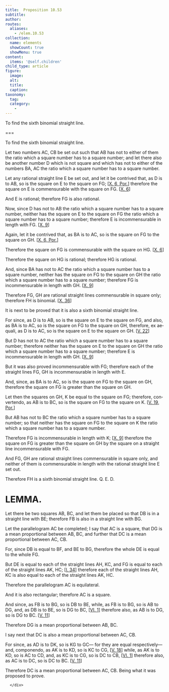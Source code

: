 ```yaml
---
title:  Proposition 10.53
subtitle: 
author:
routes:
  aliases:
    - /elem.10.53
collection:
  name: elements
  showCount: true
  showMenu: true
content:
  items: '@self.children'
child_type: article
figure:
  image:
  alt:
  title:
  caption:
taxonomy:
  tag:
  category:
    - 
---
```


<p>
       <hi rend="ital">To find the sixth binomial straight line.</hi>
      </p>

===

<p>
       <span class="ital">To find the sixth binomial straight line.</span>
      </p>

<p>Let two numbers <span class="ital">AC</span>, <span class="ital">CB</span> be set out such that <span class="ital">AB</span> has not to either of them the ratio which a square number has to a square number; and let there also be another number <span class="ital">D</span> which is not square and which has not to either of the numbers <span class="ital">BA</span>, <span class="ital">AC</span> the ratio which a square number has to a square number. 
      </p>

<p>Let any rational straight line <span class="ital">E</span> be set out, and let it be contrived that, as <span class="ital">D</span> is to <span class="ital">AB</span>, so is the square on <span class="ital">E</span> to the square on <span class="ital">FG</span>; [<a href="/elem.10.6.p.1">X. 6, Por.</a>] therefore the square on <span class="ital">E</span> is commensurable with the square on <span class="ital">FG</span>. [<a href="/elem.10.6">X. 6</a>] </p>

<p>And <span class="ital">E</span> is rational; therefore <span class="ital">FG</span> is also rational. </p>

<p>Now, since <span class="ital">D</span> has not to <span class="ital">AB</span> the ratio which a square number has to a square number, <pb n="113"/>neither has the square on <span class="ital">E</span> to the square on <span class="ital">FG</span> the ratio which a square number has to a square number; therefore <span class="ital">E</span> is incommensurable in length with <span class="ital">FG</span>. [<a href="/elem.10.9">X. 9</a>] </p>

<p>Again, let it be contrived that, as <span class="ital">BA</span> is to <span class="ital">AC</span>, so is the square on <span class="ital">FG</span> to the square on <span class="ital">GH</span>. [<a href="/elem.10.6.p.1">X. 6, Por.</a>] </p>

<p>Therefore the square on <span class="ital">FG</span> is commensurable with the square on <span class="ital">HG</span>. [<a href="/elem.10.6">X. 6</a>] </p>

<p>Therefore the square on <span class="ital">HG</span> is rational; therefore <span class="ital">HG</span> is rational. </p>

<p>And, since <span class="ital">BA</span> has not to <span class="ital">AC</span> the ratio which a square number has to a square number, neither has the square on <span class="ital">FG</span> to the square on <span class="ital">GH</span> the ratio which a square number has to a square number; therefore <span class="ital">FG</span> is incommensurable in length with <span class="ital">GH</span>. [<a href="/elem.10.9">X. 9</a>] </p>

<p>Therefore <span class="ital">FG</span>, <span class="ital">GH</span> are rational straight lines commensurable in square only; therefore <span class="ital">FH</span> is binomial. [<a href="/elem.10.36">X. 36</a>] </p>

<p>It is next to be proved that it is also a sixth binomial straight line. </p>

<p>For since, as <span class="ital">D</span> is to <span class="ital">AB</span>, so is the square on <span class="ital">E</span> to the square on <span class="ital">FG</span>, and also, as <span class="ital">BA</span> is to <span class="ital">AC</span>, so is the square on <span class="ital">FG</span> to the square on <span class="ital">GH</span>, therefore, <foreign lang="la">ex aequali</foreign>, as <span class="ital">D</span> is to <span class="ital">AC</span>, so is the square on <span class="ital">E</span> to the square on <span class="ital">GH</span>. [<a href="/elem.5.22">V. 22</a>] </p>

<p>But <span class="ital">D</span> has not to <span class="ital">AC</span> the ratio which a square number has to a square number; therefore neither has the square on <span class="ital">E</span> to the square on <span class="ital">GH</span> the ratio which a square number has to a square number; therefore <span class="ital">E</span> is incommensurable in length with <span class="ital">GH</span>. [<a href="/elem.10.9">X. 9</a>] </p>

<p>But it was also proved incommensurable with <span class="ital">FG</span>; therefore each of the straight lines <span class="ital">FG</span>, <span class="ital">GH</span> is incommensurable in length with <span class="ital">E</span>. </p>

<p>And, since, as <span class="ital">BA</span> is to <span class="ital">AC</span>, so is the square on <span class="ital">FG</span> to the square on <span class="ital">GH</span>, therefore the square on <span class="ital">FG</span> is greater than the square on <span class="ital">GH</span>. </p>

<p>Let then the squares on <span class="ital">GH</span>, <span class="ital">K</span> be equal to the square on <span class="ital">FG</span>; <pb n="114"/>therefore, <foreign lang="la">convertendo</foreign>, as <span class="ital">AB</span> is to <span class="ital">BC</span>, so is the square on <span class="ital">FG</span> to the square on <span class="ital">K</span>. [<a href="/elem.5.19.p.1">V. 19, Por.</a>] </p>

<p>But <span class="ital">AB</span> has not to <span class="ital">BC</span> the ratio which a square number has to a square number; so that neither has the square on <span class="ital">FG</span> to the square on <span class="ital">K</span> the ratio which a square number has to a square number. </p>

<p>Therefore <span class="ital">FG</span> is incommensurable in length with <span class="ital">K</span>; [<a href="/elem.10.9">X. 9</a>] therefore the square on <span class="ital">FG</span> is greater than the square on <span class="ital">GH</span> by the square on a straight line incommensurable with <span class="ital">FG</span>. </p>

<p>And <span class="ital">FG</span>, <span class="ital">GH</span> are rational straight lines commensurable in square only, and neither of them is commensurable in length with the rational straight line <span class="ital">E</span> set out. </p>

<p>Therefore <span class="ital">FH</span> is a sixth binomial straight line. Q. E. D.
 </p>
<div id="elem.10.53.l.1" class="lemma">
       <h1>LEMMA.</h1>
       
<p>Let there be two squares <span class="ital">AB</span>, <span class="ital">BC</span>, and let them be placed so that <span class="ital">DB</span> is in a straight line with <span class="ital">BE</span>; therefore <span class="ital">FB</span> is also in a straight line with <span class="ital">BG</span>. </p>

       
<p>Let the parallelogram <span class="ital">AC</span> be completed; I say that <span class="ital">AC</span> is a square, that <span class="ital">DG</span> is a mean proportional between <span class="ital">AB</span>, <span class="ital">BC</span>, and further that <span class="ital">DC</span> is a mean proportional between <span class="ital">AC</span>, <span class="ital">CB</span>. 
       </p>

       
<p>For, since <span class="ital">DB</span> is equal to <span class="ital">BF</span>, and <span class="ital">BE</span> to <span class="ital">BG</span>, therefore the whole <span class="ital">DE</span> is equal to the whole <span class="ital">FG</span>. </p>

       
<p>But <span class="ital">DE</span> is equal to each of the straight lines <span class="ital">AH</span>, <span class="ital">KC</span>, and <span class="ital">FG</span> is equal to each of the straight lines <span class="ital">AK</span>, <span class="ital">HC</span>; [<a href="/elem.1.34">I. 34</a>] <pb n="116"/>therefore each of the straight lines <span class="ital">AH</span>, <span class="ital">KC</span> is also equal to each of the straight lines <span class="ital">AK</span>, <span class="ital">HC</span>. </p>

       
<p>Therefore the parallelogram <span class="ital">AC</span> is equilateral. </p>

       
<p>And it is also rectangular; therefore <span class="ital">AC</span> is a square. </p>

       
<p>And since, as <span class="ital">FB</span> is to <span class="ital">BG</span>, so is <span class="ital">DB</span> to <span class="ital">BE</span>, while, as <span class="ital">FB</span> is to <span class="ital">BG</span>, so is <span class="ital">AB</span> to <span class="ital">DG</span>, and, as <span class="ital">DB</span> is to <span class="ital">BE</span>, so is <span class="ital">DG</span> to <span class="ital">BC</span>, [<a href="/elem.6.1">VI. 1</a>] therefore also, as <span class="ital">AB</span> is to <span class="ital">DG</span>, so is <span class="ital">DG</span> to <span class="ital">BC</span>. [<a href="/elem.5.11">V. 11</a>] </p>

       
<p>Therefore <span class="ital">DG</span> is a mean proportional between <span class="ital">AB</span>, <span class="ital">BC</span>. </p>

       
<p>I say next that <span class="ital">DC</span> is also a mean proportional between <span class="ital">AC</span>, <span class="ital">CB</span>. </p>

       
<p>For since, as <span class="ital">AD</span> is to <span class="ital">DK</span>, so is <span class="ital">KG</span> to <span class="ital">GC</span>— for they are equal respectively— and, <foreign lang="la">componendo</foreign>, as <span class="ital">AK</span> is to <span class="ital">KD</span>, so is <span class="ital">KC</span> to <span class="ital">CG</span>, [<a href="/elem.5.18">V. 18</a>] while, as <span class="ital">AK</span> is to <span class="ital">KD</span>, so is <span class="ital">AC</span> to <span class="ital">CD</span>, and, as <span class="ital">KC</span> is to <span class="ital">CG</span>, so is <span class="ital">DC</span> to <span class="ital">CB</span>, [<a href="/elem.6.1">VI. 1</a>] therefore also, as <span class="ital">AC</span> is to <span class="ital">DC</span>, so is <span class="ital">DC</span> to <span class="ital">BC</span>. [<a href="/elem.5.11">V. 11</a>] </p>

       
<p>Therefore <span class="ital">DC</span> is a mean proportional between <span class="ital">AC</span>, <span class="ital">CB</span>. <span class="center">Being what it was proposed to prove.</span></p>

      </div>
